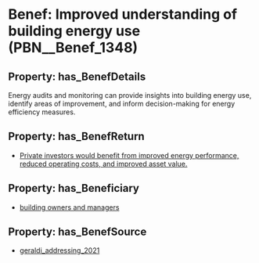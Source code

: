 # Benef: __Improved understanding of building energy use__ (PBN__Benef_1348)

## Property: has_BenefDetails

Energy audits and monitoring can provide insights into building energy use, identify areas of improvement, and inform decision-making for energy efficiency measures.

## Property: has_BenefReturn

* [Private investors would benefit from improved energy performance, reduced operating costs, and improved asset value.](../BenefReturn/PBN__BenefReturn_1519)

## Property: has_Beneficiary

* [building owners and managers](../Stakeholder/PBN__Stakeholder_524)

## Property: has_BenefSource

* [geraldi_addressing_2021](../Article/PBN__Article_286)

